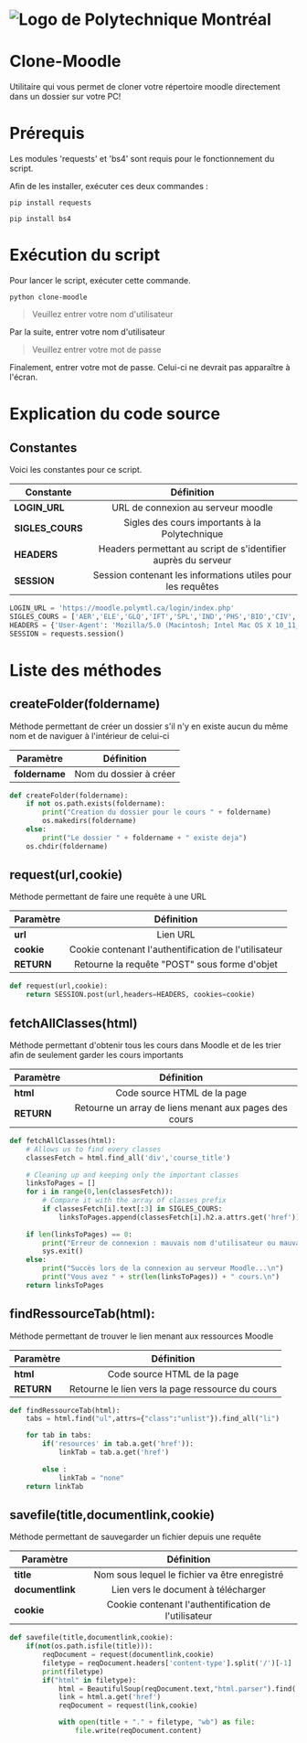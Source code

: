 # ![](https://share.polymtl.ca/alfresco/guestDownload/direct?path=/Company%20Home/Sites/salle-de-presse---web/documentLibrary/logos/logoImpactMax/polytechnique_promo_cmykPrint.jpg "Logo de Polytechnique Montréal")

# Clone-Moodle
Utilitaire qui vous permet de cloner votre répertoire moodle directement dans un dossier sur votre PC!

# Prérequis
Les modules 'requests' et 'bs4' sont requis pour le fonctionnement du script.

Afin de les installer, exécuter ces deux commandes :

`pip install requests`

`pip install bs4`

# Exécution du script
Pour lancer le script, exécuter cette commande.

`python clone-moodle`

> Veuillez entrer votre nom d'utilisateur

Par la suite, entrer votre nom d'utilisateur

> Veuillez entrer votre mot de passe

Finalement, entrer votre mot de passe. Celui-ci ne devrait pas apparaître à l'écran.

# Explication du code source

## Constantes
Voici les constantes pour ce script.

| Constante           | Définition                                                           |
| -------------       |:-------------:                                                       |
| **LOGIN_URL**       | URL de connexion au serveur moodle                                   |
| **SIGLES_COURS**    | Sigles des cours importants à la Polytechnique                       |
| **HEADERS**         | Headers permettant au script de s'identifier auprès du serveur       |
| **SESSION**         | Session contenant les informations utiles pour les requêtes          |     

```python
LOGIN_URL = 'https://moodle.polymtl.ca/login/index.php'
SIGLES_COURS = ['AER','ELE','GLQ','IFT','SPL','IND','PHS','BIO','CIV','ING','CHE','STI','MTH','INF','LOG']
HEADERS = {'User-Agent': 'Mozilla/5.0 (Macintosh; Intel Mac OS X 10_11_5) AppleWebKit/537.36 (KHTML, like Gecko) Chrome/50.0.2661.102 Safari/537.36'}
SESSION = requests.session()
```
 
 
# Liste des méthodes
## createFolder(foldername)
Méthode permettant de créer un dossier s'il n'y en existe aucun du même nom et de naviguer à l'intérieur de celui-ci

| Paramètre           | Définition                                                           |
| -------------       |:-------------:                                                       |
| **foldername**      | Nom du dossier à créer                                               |

```python
def createFolder(foldername):
    if not os.path.exists(foldername):
        print("Creation du dossier pour le cours " + foldername)
        os.makedirs(foldername)
    else:
        print("Le dossier " + foldername + " existe deja")
    os.chdir(foldername)
```
## request(url,cookie)
Méthode permettant de faire une requête à une URL

| Paramètre           | Définition                                                           |
| -------------       |:-------------:                                                       |
| **url**             | Lien URL                                                             |
| **cookie**          | Cookie contenant l'authentification de l'utilisateur                 |
| **RETURN**          | Retourne la requête "POST" sous forme d'objet                        |

```python
def request(url,cookie):
    return SESSION.post(url,headers=HEADERS, cookies=cookie)
```

## fetchAllClasses(html)
Méthode permettant d'obtenir tous les cours dans Moodle et de les trier afin de seulement garder les cours importants

| Paramètre           | Définition                                                           |
| -------------       |:-------------:                                                       |
| **html**            | Code source HTML de la page                                          |
| **RETURN**          | Retourne un array de liens menant aux pages des cours                |

```python
def fetchAllClasses(html):
    # Allows us to find every classes
    classesFetch = html.find_all('div','course_title')
         
    # Cleaning up and keeping only the important classes
    linksToPages = []
    for i in range(0,len(classesFetch)):
        # Compare it with the array of classes prefix
        if classesFetch[i].text[:3] in SIGLES_COURS:
            linksToPages.append(classesFetch[i].h2.a.attrs.get('href'))
    
    if len(linksToPages) == 0:
        print("Erreur de connexion : mauvais nom d'utilisateur ou mauvais mot de passe")
        sys.exit()
    else:
        print("Succès lors de la connexion au serveur Moodle...\n")
        print("Vous avez " + str(len(linksToPages)) + " cours.\n")
    return linksToPages
```
## findRessourceTab(html):
Méthode permettant de trouver le lien menant aux ressources Moodle

| Paramètre           | Définition                                                           |
| -------------       |:-------------:                                                       |
| **html**            | Code source HTML de la page                                          |
| **RETURN**          | Retourne le lien vers la page ressource du cours                     |

```python
def findRessourceTab(html):
    tabs = html.find("ul",attrs={"class":"unlist"}).find_all("li")

    for tab in tabs:
        if('resources' in tab.a.get('href')):
            linkTab = tab.a.get('href')
        
        else :
            linkTab = "none"
    return linkTab
```

## savefile(title,documentlink,cookie)
Méthode permettant de sauvegarder un fichier depuis une requête

| Paramètre           | Définition                                                           |
| -------------       |:-------------:                                                       |
| **title**           | Nom sous lequel le fichier va être enregistré                        |
| **documentlink**    | Lien vers le document à télécharger                                  |
| **cookie**          | Cookie contenant l'authentification de l'utilisateur                 |

```python
def savefile(title,documentlink,cookie):
    if(not(os.path.isfile(title))):
        reqDocument = request(documentlink,cookie)
        filetype = reqDocument.headers['content-type'].split('/')[-1]
        print(filetype)
        if("html" in filetype):
            html = BeautifulSoup(reqDocument.text,"html.parser").find('div',attrs={'class':'resourceworkaround'})
            link = html.a.get('href')
            reqDocument = request(link,cookie)

            with open(title + "." + filetype, "wb") as file:
                file.write(reqDocument.content)
```

